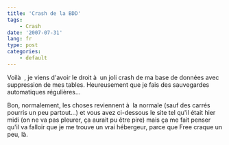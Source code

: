 ```yaml
---
title: 'Crash de la BDD'
tags:
    - Crash
date: '2007-07-31'
lang: fr
type: post
categories:
    - default
---
```


Voilà  , je viens d'avoir le droit à  un joli crash de ma base de données avec suppression de mes tables. Heureusement que je fais des sauvegardes automatiques régulières…

Bon, normalement, les choses reviennent à  la normale (sauf des carrés pourris un peu partout…) et vous avez ci-dessous le site tel qu'il était hier midi (on ne va pas pleurer, ça aurait pu être pire) mais ça me fait penser qu'il va falloir que je me trouve un vrai hébergeur, parce que Free craque un peu, là.